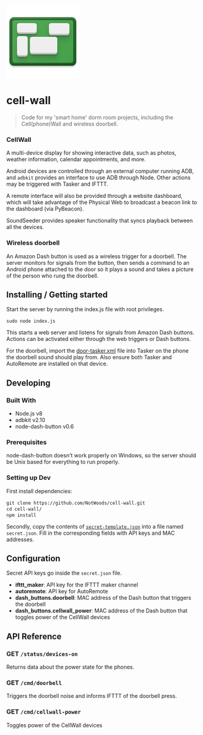 ![](gallery/cellwall.png)

# cell-wall
> Code for my 'smart home' dorm room projects, including the Cell(phone)Wall and wireless doorbell.

### CellWall
A multi-device display for showing interactive data,
such as photos, weather information, calendar appointments, and
more.

Android devices are controlled through an external computer running
ADB, and `adbkit` provides an interface to use ADB through Node.
Other actions may be triggered with Tasker and IFTTT.

A remote interface will also be provided through
a website dashboard, which will take advantage of the
Physical Web to broadcast a beacon link to the
dashboard (via PyBeacon).

SoundSeeder provides speaker functionality that syncs playback between all the
devices.

### Wireless doorbell
An Amazon Dash button is used as a wireless trigger for a doorbell.
The server monitors for signals from the button, then sends a command to an
Android phone attached to the door so it plays a sound and takes a picture
of the person who rung the doorbell.

## Installing / Getting started

Start the server by running the index.js file with root privileges.

```shell
sudo node index.js
```

This starts a web server and listens for signals from Amazon Dash buttons. 
Actions can be activated either through the web triggers or Dash buttons.

For the doorbell, import the [door-tasker.xml](https://github.com/NotWoods/cell-wall/blob/master/on-device/door-tasker.xml) 
file into Tasker on the phone the doorbell sound should play from.
Also ensure both Tasker and AutoRemote are installed on that device.

## Developing

### Built With
* Node.js v8
* adbkit v2.10
* node-dash-button v0.6

### Prerequisites
node-dash-button doesn't work properly on Windows, so the server should be Unix based for everything to run properly.

### Setting up Dev

First install dependencies:

```shell
git clone https://github.com/NotWoods/cell-wall.git
cd cell-wall/
npm install
```

Secondly, copy the contents of [`secret-template.json`](https://github.com/NotWoods/cell-wall/blob/master/secret-template.json)
into a file named `secret.json`. Fill in the corresponding fields with API keys and MAC addresses. 

## Configuration

Secret API keys go inside the `secret.json` file.

- **ifttt\_maker**: API key for the IFTTT maker channel
- **autoremote**: API key for AutoRemote
- **dash\_buttons.doorbell**: MAC address of the Dash button that triggers the doorbell
- **dash\_buttons.cellwall\_power**: MAC address of the Dash button that toggles power of the CellWall devices

## API Reference

### GET `/status/devices-on`
Returns data about the power state for the phones.

### GET `/cmd/doorbell`
Triggers the doorbell noise and informs IFTTT of the doorbell press.

### GET `/cmd/cellwall-power`
Toggles power of the CellWall devices
